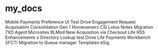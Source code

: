 # my_docs

Mobile Payments
Preference UI
Test Drive
Engagement Request
Acquisation Consolidation Gen 1
Homeowners
CSi Lotus Notes Migration
7XD
Agent Microsites
BLMod New Acquisition via Checkout
Life
RSS
Enhancements o Directory Lookup
test Drive
Life Payments
Workbench
SFCTI Migration to Queue manager
Templates
eSig
